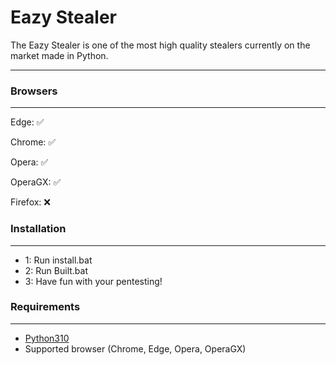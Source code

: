# Eazy Stealer #
The Eazy Stealer is one of the most high quality stealers currently on the market made in Python.

------------



  ### Browsers
------------
Edge: ✅

Chrome: ✅ 

Opera: ✅ 

OperaGX: ✅ 

Firefox: ❌ 



### Installation
------------------
-   1: Run install.bat
-   2: Run Built.bat
-   3: Have fun with your pentesting!

### Requirements
------------------
-   [Python310](https://www.python.org/downloads/release/python-31011/)
-   Supported browser (Chrome, Edge, Opera, OperaGX)
